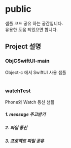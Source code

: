 # public
샘플 코드 공유 하는 공간입니다.<br>
유용한 도움 되었으면 합니다.

<h2>Project 설명</h2>
<h3>ObjCSwiftUI-main</h3>
Object-c 에서 SwiftUI 사용 샘플<br>
<br>
<h3>watchTest</h3>
Phone와 Watch 통신 샘플<br>
<h5>1. message 주고받기 </h5>
<h5>2. 파일 통신 </h5>
<h5>3. 프로젝트 파일 공유 </h5>
